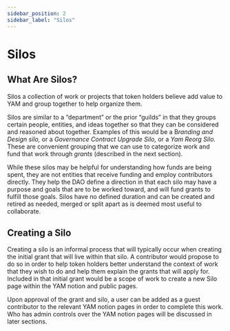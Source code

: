 ```yaml
---
sidebar_position: 2
sidebar_label: "Silos"
---
```


# Silos

## What Are Silos?

Silos a collection of work or projects that token holders believe add value to YAM and group together to help organize them.

Silos are similar to a “department” or the prior “guilds” in that they groups certain people, entities, and ideas together so that they can be considered and reasoned about together. Examples of this would be a B*randing and Design* *silo,* or a *Governance Contract Upgrade Silo,* or a *Yam Reorg Silo.* These are convenient grouping that we can use to categorize work and fund that work through *grants* (described in the next section).

While these silos may be helpful for understanding how funds are being spent, they are not entities that receive funding and employ contributors directly. They help the DAO define a direction in that each silo may have a purpose and goals that are to be worked toward, and will fund grants to fulfill those goals. Silos have no defined duration and can be created and retired as needed, merged or split apart as is deemed most useful to collaborate.

## Creating a Silo

Creating a silo is an informal process that will typically occur when creating the initial grant that will live within that silo. A contributor would propose to do so in order to help token holders better understand the context of work that they wish to do and help them explain the grants that will apply for. Included in that initial grant would be a scope of work to create a new Silo page within the YAM notion and public pages.

Upon approval of the grant and silo, a user can be added as a guest contributor to the relevant YAM notion pages in order to complete this work. Who has admin controls over the YAM notion pages will be discussed in later sections.
